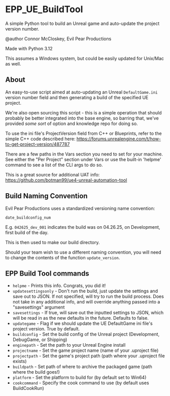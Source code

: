 # EPP_UE_BuildTool
A simple Python tool to build an Unreal game and auto-update the project version number.

@author Connor McCloskey, Evil Pear Productions

Made with Python 3.12

This assumes a Windows system, but could be easily updated for Unix/Mac as well.


## About
An easy-to-use script aimed at auto-updating an Unreal `DefaultGame.ini` version number field and then generating a build of the specified UE project.

We're also open sourcing this script - this is a simple operation that should probably be better integrated into the base engine, so barring that, we've provided *some sort* of option and knowledge repo for doing so.

To use the ini file's ProjectVersion field from C++ or Blueprints, refer to the simple C++ code described here: https://forums.unrealengine.com/t/how-to-get-project-version/487787

There are a few paths in the Vars section you need to set for your machine. See either the "Per Project" section under Vars or use the built-in 'helpme' command to see a list of the CLI args to do so.

This is a great source for additional UAT info: https://github.com/botman99/ue4-unreal-automation-tool


## Build Naming Convention
Evil Pear Productions uses a standardized versioning name convention:

`date_buildconfig_num`

E.g. `042625_dev_001` indicates the build was on 04.26.25, on Development, first build of the day.

This is then used to make our build directory.

Should your team wish to use a different naming convention, you will need to change the contents of the function `update_version`.


## EPP Build Tool commands
* `helpme` - Prints this info. Congrats, you did it!
* `updatesettingsonly` - Don't run the build, just update the settings and save out to JSON. If not specified, will try to run the build process. Does not take in any additional info, and will override anything passed into a "savesettings" argument
* `savesettings` - If true, will save out the inputted settings to JSON, which will be read in as the new defaults in the future. Defaults to false.
* `updategame` - Flag if we should update the UE DefaultGame ini file's project version. True by default.
* `buildconfig` - Set the build config of the Unreal project (Development, DebugGame, or Shipping)
* `enginepath` - Set the path to your Unreal Engine install
* `projectname` - Set the game project name (name of your .uproject file)
* `projectpath` - Set the game's project path (path where your .uproject file exists)
* `buildpath` - Set path of where to archive the packaged game (path where the build goes!)
* `platform` - Set the platform to build for (by default set to Win64)
* `cookcommand` - Specify the cook command to use (by default uses BuildCookRun)
